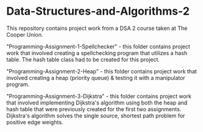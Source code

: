 # Data-Structures-and-Algorithms-2

This repository contains project work from a DSA 2 course taken at The Cooper Union.

"Programming-Assignment-1-Spellchecker" - this folder contains project work that involved creating a spellchecking program that utilizes a hash table. The hash table class had to be created for this project.

"Programming-Assignment-2-Heap" - this folder contains project work that involved creating a heap (priority queue) & testing it with a manipulator program.

"Programming-Assignment-3-Dijkstra" - this folder contains project work that involved implementing Dijkstra's algorithm using both the heap and hash table that were previously created for the first two assignments. Dijkstra's algorithm solves the single source, shortest path problem for positive edge weights.
